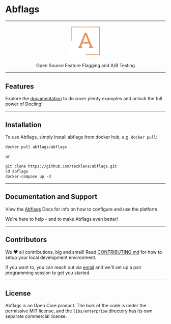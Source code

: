 # Abflags

---

<p align="center"><img src="./apps/client/src/assets/logoab.png" width="100"></p>
<p align="center">Open Source Feature Flagging and A/B Testing</p>

---

## Features

Explore the [documentation](https://docs.abflags.wolfx.app) to discover plenty examples and unlock the full power of Docling!

---

## Installation

To use Abflags, simply install abflags from docker hub, e.g. `docker pull`:

```docker
docker pull abflags/abflags
```
or 
```docker
git clone https://github.com/tecklens/abflags.git
cd abflags
docker-compose up -d
```

---

## Documentation and Support

View the [Abflags](https://docs.abflags.wolfx.app) Docs for info on how to configure and use the platform.

We're here to help - and to make Abflags even better!

---

## Contributors

We ❤️ all contributions, big and small!
Read [CONTRIBUTING.md](/CONTRIBUTING.md) for how to setup your local development environment.

If you want to, you can reach out via [email](mailto:hi.abflags@gmail.com) and we'll set up a pair programming session to get you started.

---

## License

Abflags is an Open Core product. The bulk of the code is under the permissive MIT license, and the `libs/enterprise` directory has its own separate commercial license.
